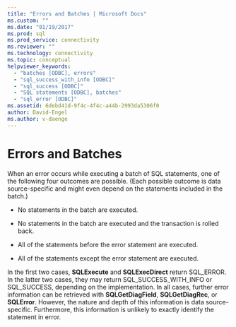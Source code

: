 ```yaml
---
title: "Errors and Batches | Microsoft Docs"
ms.custom: ""
ms.date: "01/19/2017"
ms.prod: sql
ms.prod_service: connectivity
ms.reviewer: ""
ms.technology: connectivity
ms.topic: conceptual
helpviewer_keywords: 
  - "batches [ODBC], errors"
  - "sql_success_with_info [ODBC]"
  - "sql_success [ODBC]"
  - "SQL statements [ODBC], batches"
  - "sql_error [ODBC]"
ms.assetid: 6debd41d-9f4c-4f4c-a44b-2993da5306f0
author: David-Engel
ms.author: v-daenge
---
```

# Errors and Batches
When an error occurs while executing a batch of SQL statements, one of the following four outcomes are possible. (Each possible outcome is data source-specific and might even depend on the statements included in the batch.)  
  
-   No statements in the batch are executed.  
  
-   No statements in the batch are executed and the transaction is rolled back.  
  
-   All of the statements before the error statement are executed.  
  
-   All of the statements except the error statement are executed.  
  
 In the first two cases, **SQLExecute** and **SQLExecDirect** return SQL_ERROR. In the latter two cases, they may return SQL_SUCCESS_WITH_INFO or SQL_SUCCESS, depending on the implementation. In all cases, further error information can be retrieved with **SQLGetDiagField**, **SQLGetDiagRec**, or **SQLError**. However, the nature and depth of this information is data source-specific. Furthermore, this information is unlikely to exactly identify the statement in error.
